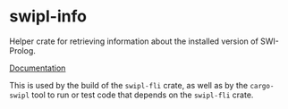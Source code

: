 # swipl-info
Helper crate for retrieving information about the installed version of
SWI-Prolog.

[Documentation](https://terminusdb-labs.github.io/swipl-rs/swipl_info/)

This is used by the build of the `swipl-fli` crate, as well as by the
`cargo-swipl` tool to run or test code that depends on the `swipl-fli`
crate.
